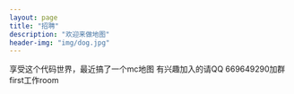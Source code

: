 ```yaml
---
layout: page
title: "招聘"
description: "欢迎来做地图"
header-img: "img/dog.jpg"
---
```



享受这个代码世界，最近搞了一个mc地图
有兴趣加入的请QQ 669649290加群 first工作room

